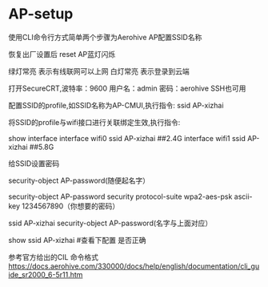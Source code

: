 # AP-setup

使用CLI命令行方式简单两个步骤为Aerohive AP配置SSID名称

恢复出厂设置后 reset  AP蓝灯闪烁

绿灯常亮 表示有线联网可以上网
白灯常亮  表示登录到云端

打开SecureCRT,波特率：9600 用户名：admin 密码：aerohive  SSH也可用

配置SSID的profile,如SSID名称为AP-CMUI,执行指令: ssid AP-xizhai

将SSID的profile与wifi接口进行关联绑定生效,执行指令:

show interface 
interface wifi0 ssid AP-xizhai    ##2.4G
interface wifi1 ssid AP-xizhai    ##5.8G

给SSID设置密码 

security-object AP-password(随便起名字）

security-object AP-password security protocol-suite wpa2-aes-psk ascii-key 1234567890（你想要的密码）

ssid AP-xizhai security-object AP-password(名字与上面对应）


show ssid AP-xizhai  #查看下配置 是否正确

参考官方给出的CIL 命令格式
https://docs.aerohive.com/330000/docs/help/english/documentation/cli_guide_sr2000_6-5r11.htm
